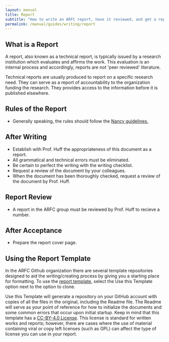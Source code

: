 ```yaml
---
layout: manual
title: Report
subtitle: "How to write an ARFC report, have it reviewed, and get a report number."
permalink: /manual/guides/writing/report
---
```


## What is a Report

A report, also known as a technical report, is typically issued by a research 
institution which evaluates and affirms the work. This evaluation is an 
internal process and accordingly, reports are not 'peer reviewed' literature.

Technical reports are usually produced to report on a specific research need. 
They can serve as a report of accountability to the organization funding the 
research. They provides access to the information before it is published 
elsewhere.


## Rules of the Report

- Generally speaking, the rules should follow the [Nancy
guidelines.](http://eprints.rclis.org/7469/2/index.html) 

## After Writing

- Establish with Prof. Huff the appropriateness of this document as a report.
- All grammatical and technical errors must be eliminated.
- Be certain to perfect the writing with the writing checklist.
- Request a review of the document by your colleagues.
- When the document has been thoroughly checked, request a review of the document by Prof. Huff.

## Report Review

- A report in the ARFC group must be reviewed by Prof. Huff to recieve a number.

## After Acceptance

- Prepare the report cover page.

## Using the Report Template

In the ARFC Github organization there are several template repositories
designed to aid the writing/creating process by giving you a starting place for
formatting. To use the [report template](https://github.com/arfc/report-template),
select the Use this Template option next to the option to clone.

Use this Template will generate a repository on your GitHub account with copies
of all the files in the original, including the Readme file. The Readme will
serve as your point of reference for how to initialize the documents and some
common errors that occur upon initial startup. Keep in mind that this template
has a [CC-BY-4.0 License](https://creativecommons.org/licenses/by/4.0/deed.ast). This license is
standard for written works and reports; however, there are cases where
the use of material containing viral or copy left licenses (such as GPL) can
affect the type of license you can use in your report.
